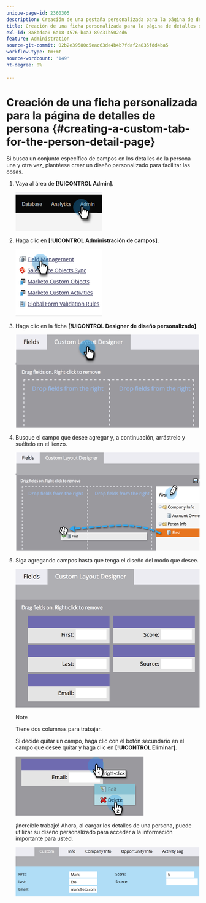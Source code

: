 ```yaml
---
unique-page-id: 2360305
description: Creación de una pestaña personalizada para la página de detalles de la persona - Documentos de Marketo - Documentación del producto
title: Creación de una ficha personalizada para la página de detalles de persona
exl-id: 8a8bd4a0-6a18-4576-b4a3-89c31b502cd6
feature: Administration
source-git-commit: 02b2e39580c5eac63de4b4b7fdaf2a835fdd4ba5
workflow-type: tm+mt
source-wordcount: '149'
ht-degree: 0%

---
```


# Creación de una ficha personalizada para la página de detalles de persona {#creating-a-custom-tab-for-the-person-detail-page}

Si busca un conjunto específico de campos en los detalles de la persona una y otra vez, plantéese crear un diseño personalizado para facilitar las cosas.

1. Vaya al área de **[!UICONTROL Admin]**.

   ![](assets/creating-a-custom-tab-for-the-person-detail-page-1.png)

1. Haga clic en **[!UICONTROL Administración de campos]**.

   ![](assets/creating-a-custom-tab-for-the-person-detail-page-2.png)

1. Haga clic en la ficha **[!UICONTROL Designer de diseño personalizado]**.

   ![](assets/creating-a-custom-tab-for-the-person-detail-page-3.png)

1. Busque el campo que desee agregar y, a continuación, arrástrelo y suéltelo en el lienzo.

   ![](assets/creating-a-custom-tab-for-the-person-detail-page-4.png)

1. Siga agregando campos hasta que tenga el diseño del modo que desee.

   ![](assets/creating-a-custom-tab-for-the-person-detail-page-5.png)

   >[!NOTE]
   >
   >Tiene dos columnas para trabajar.

   Si decide quitar un campo, haga clic con el botón secundario en el campo que desee quitar y haga clic en **[!UICONTROL Eliminar]**.

   ![](assets/creating-a-custom-tab-for-the-person-detail-page-6.png)

   ¡Increíble trabajo! Ahora, al cargar los detalles de una persona, puede utilizar su diseño personalizado para acceder a la información importante para usted.

   ![](assets/creating-a-custom-tab-for-the-person-detail-page-7.png)
